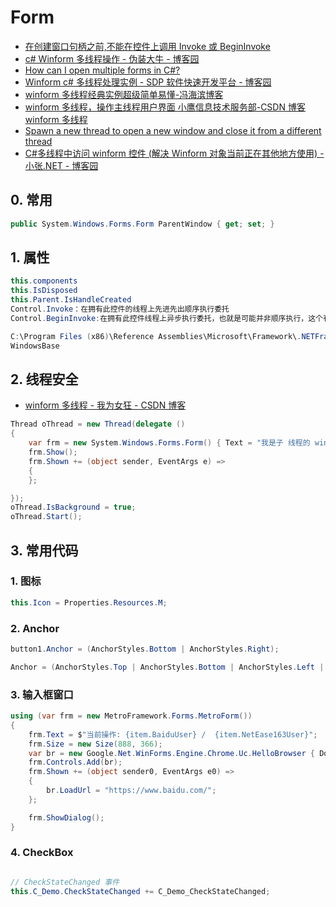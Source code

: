 # Form

- [在创建窗口句柄之前,不能在控件上调用 Invoke 或 BeginInvoke](https://www.cnblogs.com/fish124423/archive/2012/10/16/2726543.html)
- [c# Winform 多线程操作 - 伪装大牛 - 博客园](https://www.cnblogs.com/SoftWareIe/p/9650947.html)
- [How can I open multiple forms in C#?](https://stackoverflow.com/questions/12052670/how-can-i-open-multiple-forms-in-c)
- [Winform c# 多线程处理实例 - SDP 软件快速开发平台 - 博客园](https://www.cnblogs.com/szzzzn/p/11169423.html)
- [winform 多线程经典实例超级简单易懂-冯海滨博客](http://www.fenghaibin.com/?id=1322)
- [winform 多线程，操作主线程用户界面 小鹰信息技术服务部-CSDN 博客 winform 多线程](https://blog.csdn.net/zhouyingge1104/article/details/84728772)
- [Spawn a new thread to open a new window and close it from a different thread](https://stackoverflow.com/questions/4698080/spawn-a-new-thread-to-open-a-new-window-and-close-it-from-a-different-thread)
- [C#多线程中访问 winform 控件 (解决 Winform 对象当前正在其他地方使用) - 小张.NET - 博客园](https://www.cnblogs.com/xiaozhang/p/12769176.html)

## 0. 常用

```c#
public System.Windows.Forms.Form ParentWindow { get; set; }

```

## 1. 属性

```C#
this.components
this.IsDisposed
this.Parent.IsHandleCreated
Control.Invoke：在拥有此控件的线程上先进先出顺序执行委托
Control.BeginInvoke:在拥有此控件线程上异步执行委托，也就是可能并非顺序执行，这个有点熟悉，貌似说过了

C:\Program Files (x86)\Reference Assemblies\Microsoft\Framework\.NETFramework\v4.7.2\WindowsBase.dll
WindowsBase
```

## 2. 线程安全

- [winform 多线程 - 我为女狂 - CSDN 博客](https://blog.csdn.net/qq_36598803/article/details/77641635)

```c#
Thread oThread = new Thread(delegate ()
{
    var frm = new System.Windows.Forms.Form() { Text = "我是子 线程的 winform", Width = 500 };
    frm.Show();
    frm.Shown += (object sender, EventArgs e) =>
    {
    };

});
oThread.IsBackground = true;
oThread.Start();
```

## 3. 常用代码

### 1. 图标

```c#
this.Icon = Properties.Resources.M;
```

### 2. Anchor

```c#
button1.Anchor = (AnchorStyles.Bottom | AnchorStyles.Right);

Anchor = (AnchorStyles.Top | AnchorStyles.Bottom | AnchorStyles.Left | AnchorStyles.Right)

```

### 3. 输入框窗口

```c#
using (var frm = new MetroFramework.Forms.MetroForm())
{
    frm.Text = $"当前操作: {item.BaiduUser} /  {item.NetEase163User}";
    frm.Size = new Size(888, 366);
    var br = new Google.Net.WinForms.Engine.Chrome.Uc.HelloBrowser { Dock = DockStyle.Fill };
    frm.Controls.Add(br);
    frm.Shown += (object sender0, EventArgs e0) =>
    {
        br.LoadUrl = "https://www.baidu.com/";
    };

    frm.ShowDialog();
}
```

### 4. CheckBox

```c#

// CheckStateChanged 事件
this.C_Demo.CheckStateChanged += C_Demo_CheckStateChanged;


```
